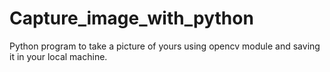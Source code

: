 # Capture_image_with_python
Python program to take a picture of yours using opencv module and saving it in your local machine.
